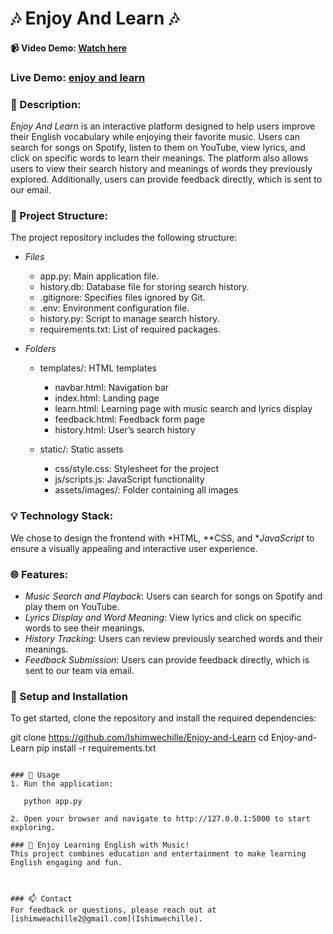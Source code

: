 # 🎶 Enjoy And Learn 🎶

#### 📹 Video Demo: [Watch here](<URL HERE>)
### Live Demo:  [enjoy and learn](https://enjoy-and-learn.onrender.com)

### 📜 Description:
*Enjoy And Learn* is an interactive platform designed to help users improve their English vocabulary while enjoying their favorite music. Users can search for songs on Spotify, listen to them on YouTube, view lyrics, and click on specific words to learn their meanings. The platform also allows users to view their search history and meanings of words they previously explored. Additionally, users can provide feedback directly, which is sent to our email.

### 📂 Project Structure:
The project repository includes the following structure:

- *Files*
  - app.py: Main application file.
  - history.db: Database file for storing search history.
  - .gitignore: Specifies files ignored by Git.
  - .env: Environment configuration file.
  - history.py: Script to manage search history.
  - requirements.txt: List of required packages.

- *Folders*
  - templates/: HTML templates
    - navbar.html: Navigation bar
    - index.html: Landing page
    - learn.html: Learning page with music search and lyrics display
    - feedback.html: Feedback form page
    - history.html: User’s search history

  - static/: Static assets
    - css/style.css: Stylesheet for the project
    - js/scripts.js: JavaScript functionality
    - assets/images/: Folder containing all images

### 💡 Technology Stack:
We chose to design the frontend with *HTML, **CSS, and **JavaScript* to ensure a visually appealing and interactive user experience.

### 🌐 Features:
- *Music Search and Playback*: Users can search for songs on Spotify and play them on YouTube.
- *Lyrics Display and Word Meaning*: View lyrics and click on specific words to see their meanings.
- *History Tracking*: Users can review previously searched words and their meanings.
- *Feedback Submission*: Users can provide feedback directly, which is sent to our team via email.

### 📑 Setup and Installation
To get started, clone the repository and install the required dependencies:


git clone https://github.com/Ishimwechille/Enjoy-and-Learn
cd Enjoy-and-Learn
pip install -r requirements.txt
```

### 🚀 Usage
1. Run the application:

   python app.py

2. Open your browser and navigate to http://127.0.0.1:5000 to start exploring.

### 🎉 Enjoy Learning English with Music!
This project combines education and entertainment to make learning English engaging and fun.



### 📫 Contact
For feedback or questions, please reach out at [ishimweachille2@gmail.com](Ishimwechille).


